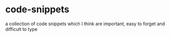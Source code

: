 # code-snippets

a collection of code snippets which I think are important, easy to forget and difficult to type
